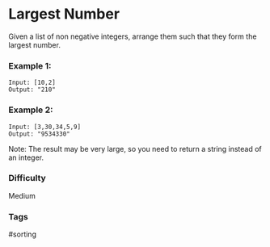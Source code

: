 # Largest Number

Given a list of non negative integers, arrange them such that they form the largest number.

### Example 1:

```
Input: [10,2]
Output: "210"
```

### Example 2:

```
Input: [3,30,34,5,9]
Output: "9534330"
```

Note: The result may be very large, so you need to return a string instead of an integer.

### Difficulty

Medium

### Tags

#sorting
